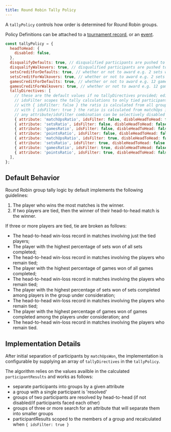 ```yaml
---
title: Round Robin Tally Policy
---
```


A `tallyPolicy` controls how order is determined for Round Robin groups.

Policy Definitions can be attached to a [tournament record](../apis/tournament-engine-api#attachpolicy), or an [event](../apis/tournament-engine-api#attacheventpolicy).

```js
const tallyPolicy = {
  headToHead: {
    disabled: false,
  },
  disqualifyDefaults: true, // disqualified participants are pushed to the bottom of the group order
  disqualifyWalkovers: true, // disqualified participants are pushed to the bottom of the group order
  setsCreditForDefaults: true, // whether or not to award e.g. 2 sets won for player who wins by opponent DEFAULT
  setsCreditForWalkovers: true, // whether or not to award e.g. 2 sets won for player who wins by opponent WALKOVER
  gamesCreditForDefaults: true, // whether or not to award e.g. 12 games won for player who wins by opponent DEFAULT
  gamesCreditForWalkovers: true, // whether or not to award e.g. 12 games won for player who wins by opponent WALKOVER
  tallyDirectives: [
    // these are the default values if no tallyDirectives provided; edit to suit
    // idsFilter scopes the tally calculations to only tied participants
    // with { idsFilter: false } the ratio is calculated from all group matchUps
    // with { idsFilter: true } the ratio is calculated from matchUps including tied participants
    // any attribute/idsFilter combination can be selectively disabled for Head to Head calculations
    { attribute: 'matchUpsRatio', idsFilter: false, disbleHeadToHead: false },
    { attribute: 'setsRatio', idsFilter: false, disbleHeadToHead: false },
    { attribute: 'gamesRatio', idsFilter: false, disbleHeadToHead: false },
    { attribute: 'pointsRatio', idsFilter: false, disbleHeadToHead: false },
    { attribute: 'matchUpsRatio', idsFilter: true, disbleHeadToHead: false },
    { attribute: 'setsRatio', idsFilter: true, disbleHeadToHead: false },
    { attribute: 'gamesRatio', idsFilter: true, disbleHeadToHead: false },
    { attribute: 'pointsRatio', idsFilter: true, disbleHeadToHead: false },
  ],
};
```

## Default Behavior

Round Robin group tally logic by default implements the following guidelines:

1. The player who wins the most matches is the winner.
2. If two players are tied, then the winner of their head-to-head match is the winner.

If three or more players are tied, tie are broken as follows:

- The head-to-head win-loss record in matches involving just the tied players;
- The player with the highest percentage of sets won of all sets completed;
- The head-to-head win-loss record in matches involving the players who remain tied;
- The player with the highest percentage of games won of all games completed;
- The head-to-head win-loss record in matches involving the players who remain tied;
- The player with the highest percentage of sets won of sets completed among players in the group under consideration;
- The head-to-head win-loss record in matches involving the players who remain tied;
- The player with the highest percentage of games won of games completed among the players under consideration; and
- The head-to-head win-loss record in matches involving the players who remain tied.

## Implementation Details

After initial separation of participants by `matchUpsWon`,
the implementation is configurable by supplying an array of `tallyDirectives` in the `tallyPolicy`.

The algorithm relies on the values availble in the calculated `participantResults` and works as follows:

- separate participants into groups by a given attribute
- a group with a single participant is 'resolved'
- groups of two participants are resolved by head-to-head (if not disabled/if participants faced each other)
- groups of three or more search for an attribute that will separate them into smaller groups
- participantResults scoped to the members of a group and recalculated when `{ idsFilter: true }`
